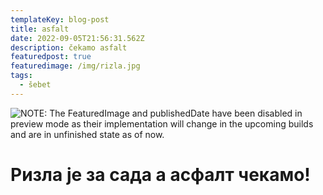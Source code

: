```yaml
---
templateKey: blog-post
title: asfalt
date: 2022-09-05T21:56:31.562Z
description: čekamo asfalt
featuredpost: true
featuredimage: /img/rizla.jpg
tags:
  - šebet
---
```

![NOTE: The FeaturedImage and publishedDate have been disabled in preview mode as their implementation will change in the upcoming builds and are in unfinished state as of now.](https://sebet.netlify.app/static/fe264746a816d9a96ce3311970dc43a2/26852/rizla.jpg)

# Ризла је за сада а асфалт чекамо!